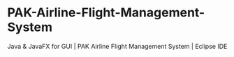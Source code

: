 # PAK-Airline-Flight-Management-System
Java &amp; JavaFX for GUI | PAK Airline Flight Management System | Eclipse IDE
